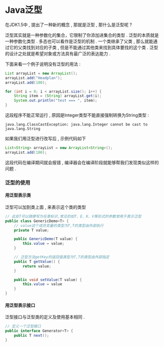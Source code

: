 # Java泛型

在JDK1.5中 , 提出了一种新的概念 , 那就是泛型 , 那什么是泛型呢 ?

泛型其实就是一种参数化的集合，它限制了你添加进集合的类型 . 泛型的本质就是一种参数化类型 . 多态也可以看作是泛型的机制 . 一个类继承了父类 , 那么就能通过它的父类找到对应的子类 , 但是不能通过其他类来找到具体要找的这个类 . 泛型的设计之处就是希望对象或方法具有最广泛的表达能力 .

下面来看一个例子说明没有泛型的用法 :

```java
List arrayList = new ArrayList();
arrayList.add("Headplan");
arrayList.add(100);

for (int i = 0; i < arrayList.size(); i++) {
    String item = (String) arrayList.get(i);
    System.out.println("test === ", item);
}
```

这段程序不能正常运行 , 原因是Integer类型不能直接强制转换为String类型 :

```
java.lang.ClassCastException: java.lang.Integer cannot be cast to java.lang.String
```

如果我们用泛型进行改写后 , 示例代码如下

```java
List<String> arrayList = new ArrayList<String>();
arrayList.add(100);
```

这段代码在编译期间就会报错 , 编译器会在编译阶段就能够帮我们发现类似这样的问题 .

### 泛型的使用

#### 用泛型表示类

泛型可以加到类上面 , 来表示这个类的类型

```java
// 此处T可以随便写为任意标识,常见的如T、E、K、V等形式的参数常用于表示泛型
public class GenericDemo<T> {
    // value这个成员变量的类型为T,T的类型由外部执行
    private T value;

    public GenericDemo(T value) {
        this.value = value;
    }

    // 泛型方法getKey的返回值类型为T,T的类型由外部指定
    public T getValue() {
        return value;
    }

    public void setValue(T value) {
        this.value = value
    }
}
```

#### 用泛型表示接口

泛型接口与泛型类的定义及使用基本相同 . 

```java
// 定义一个泛型接口
public interface Generator<T> {
    public T next();
}
```



